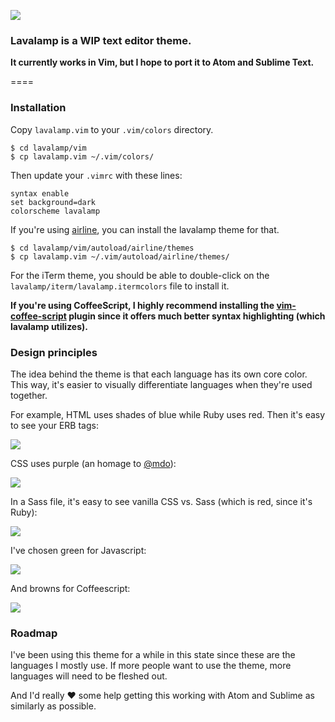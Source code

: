 ![](http://cl.ly/image/320J0E0d2p3W/content)

### Lavalamp is a WIP text editor theme. 

**It currently works in Vim, but I hope to port it to Atom and Sublime Text.**

====

### Installation

Copy `lavalamp.vim` to your `.vim/colors` directory.

    $ cd lavalamp/vim
    $ cp lavalamp.vim ~/.vim/colors/
    
Then update your `.vimrc` with these lines:

    syntax enable
    set background=dark
    colorscheme lavalamp
    
If you're using [airline](https://github.com/bling/vim-airline), you can install the lavalamp theme for that.

    $ cd lavalamp/vim/autoload/airline/themes
    $ cp lavalamp.vim ~/.vim/autoload/airline/themes/
    
For the iTerm theme, you should be able to double-click on the `lavalamp/iterm/lavalamp.itermcolors` file to install it.
    
**If you're using CoffeeScript, I highly recommend installing the [vim-coffee-script](https://github.com/kchmck/vim-coffee-script) plugin since it offers much better syntax highlighting (which lavalamp utilizes).**

### Design principles

The idea behind the theme is that each language has its own core color. This way, it's easier to visually differentiate languages when they're used together.

For example, HTML uses shades of blue while Ruby uses red. Then it's easy to see your ERB tags:

![](http://cl.ly/image/3X091e0c3U11/content)

CSS uses purple (an homage to [@mdo](https://github.com/mdo)):

![](http://cl.ly/image/0W223O123E1t/content)

In a Sass file, it's easy to see vanilla CSS vs. Sass (which is red, since it's Ruby):

![](http://cl.ly/image/10100y1Q3g25/content)


I've chosen green for Javascript:

![](http://cl.ly/image/1d3H3Q3V0j0p/content)

And browns for Coffeescript:

![](http://cl.ly/image/3x0k3Q262g0m/content)


### Roadmap

I've been using this theme for a while in this state since these are the languages I mostly use. If more people want to use the theme, more languages will need to be fleshed out.

And I'd really :heart: some help getting this working with Atom and Sublime as similarly as possible.
